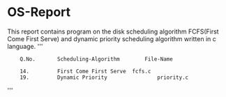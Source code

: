 # OS-Report

This report contains program on the disk scheduling algorithm FCFS(First Come First Serve)
and dynamic priority scheduling algorithm written in c language.
'''
		
		Q.No.		Scheduling-Algorithm		File-Name
		
		14.			First Come First Serve	fcfs.c
		19.			Dynamic Priority				priority.c
'''
